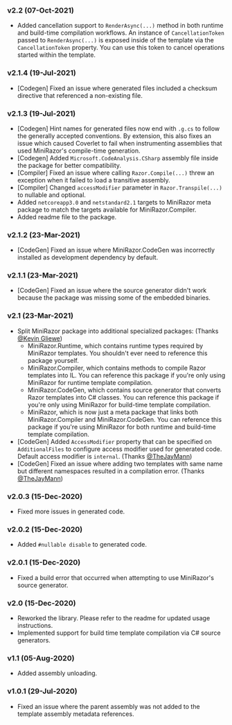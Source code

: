 ### v2.2 (07-Oct-2021)

- Added cancellation support to `RenderAsync(...)` method in both runtime and build-time compilation workflows. An instance of `CancellationToken` passed to `RenderAsync(...)` is exposed inside of the template via the `CancellationToken` property. You can use this token to cancel operations started within the template.

### v2.1.4 (19-Jul-2021)

- [Codegen] Fixed an issue where generated files included a checksum directive that referenced a non-existing file.

### v2.1.3 (19-Jul-2021)

- [Codegen] Hint names for generated files now end with `.g.cs` to follow the generally accepted conventions. By extension, this also fixes an issue which caused Coverlet to fail when instrumenting assemblies that used MiniRazor's compile-time generation.
- [Codegen] Added `Microsoft.CodeAnalysis.CSharp` assembly file inside the package for better compatibility.
- [Compiler] Fixed an issue where calling `Razor.Compile(...)` threw an exception when it failed to load a transitive assembly.
- [Compiler] Changed `accessModifier` parameter in `Razor.Transpile(...)` to nullable and optional.
- Added `netcoreapp3.0` and `netstandard2.1` targets to MiniRazor meta package to match the targets available for MiniRazor.Compiler.
- Added readme file to the package.

### v2.1.2 (23-Mar-2021)

- [CodeGen] Fixed an issue where MiniRazor.CodeGen was incorrectly installed as development dependency by default.

### v2.1.1 (23-Mar-2021)

- [CodeGen] Fixed an issue where the source generator didn't work because the package was missing some of the embedded binaries.

### v2.1 (23-Mar-2021)

- Split MiniRazor package into additional specialized packages: (Thanks [@Kevin Gliewe](https://github.com/KevinGliewe))
  - MiniRazor.Runtime, which contains runtime types required by MiniRazor templates. You shouldn't ever need to reference this package yourself.
  - MiniRazor.Compiler, which contains methods to compile Razor templates into IL. You can reference this package if you're only using MiniRazor for runtime template compilation.
  - MiniRazor.CodeGen, which contains source generator that converts Razor templates into C# classes. You can reference this package if you're only using MiniRazor for build-time template compilation.
  - MiniRazor, which is now just a meta package that links both MiniRazor.Compiler and MiniRazor.CodeGen. You can reference this package if you're using MiniRazor for both runtime and build-time template compilation.
- [CodeGen] Added `AccessModifier` property that can be specified on `AdditionalFiles` to configure access modifier used for generated code. Default access modifier is `internal`. (Thanks [@TheJayMann](https://github.com/TheJayMann))
- [CodeGen] Fixed an issue where adding two templates with same name but different namespaces resulted in a compilation error. (Thanks [@TheJayMann](https://github.com/TheJayMann))

### v2.0.3 (15-Dec-2020)

- Fixed more issues in generated code.

### v2.0.2 (15-Dec-2020)

- Added `#nullable disable` to generated code.

### v2.0.1 (15-Dec-2020)

- Fixed a build error that occurred when attempting to use MiniRazor's source generator.

### v2.0 (15-Dec-2020)

- Reworked the library. Please refer to the readme for updated usage instructions.
- Implemented support for build time template compilation via C# source generators.

### v1.1 (05-Aug-2020)

- Added assembly unloading.

### v1.0.1 (29-Jul-2020)

- Fixed an issue where the parent assembly was not added to the template assembly metadata references.